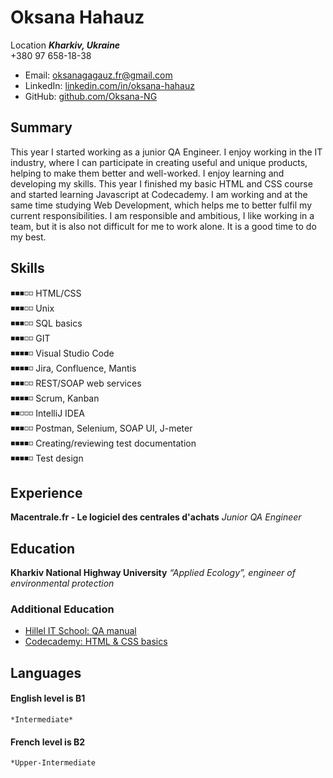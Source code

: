 # Oksana Hahauz

Location ***Kharkiv, Ukraine***  
+380 97 658-18-38 

- Email: [oksanagagauz.fr@gmail.com](mailto:oksanagagauz.fr@gmail.com)   
- LinkedIn: [linkedin.com/in/oksana-hahauz](https://www.linkedin.com/in/oksana-hahauz-4887b0194/)   
- GitHub: [github.com/Oksana-NG](https://github.com/Oksana-NG)   

## Summary

This year I started working as a junior QA Engineer. I enjoy working in the IT industry, where I can participate in creating useful and unique products, helping to make them better and well-worked.
I enjoy learning and developing my skills. This year I finished my basic HTML and CSS course and started learning Javascript at Codecademy. I am working and at the same time studying Web Development, which helps me to better fulfil my current responsibilities. 
I am responsible and ambitious, I like working in a team, but it is also not difficult for me to work alone. It is a good time to do my best.

## Skills

◾◾◾◽◽ HTML/CSS   
◾◾◾◽◽ Unix    
◾◾◾◽◽ SQL basics   
◾◾◾◽◽ GIT   
◾◾◾◾◽ Visual Studio Code   
◾◾◾◾◽ Jira, Confluence, Mantis   
◾◾◾◽◽ REST/SOAP web services   
◾◾◾◾◽ Scrum, Kanban   
◾◾◽◽◽ IntelliJ IDEA   
◾◾◾◽◽ Postman, Selenium, SOAP UI, J-meter   
◾◾◾◾◽ Creating/reviewing test documentation   
◾◾◾◾◽ Test design   

## Experience

**Macentrale.fr - Le logiciel des centrales d'achats**
              *Junior QA Engineer*

## Education

**Kharkiv National Highway University**
*“Applied Ecology”, engineer of environmental protection*

### Additional Education

- [Hillel IT School: QA manual](https://certificate.ithillel.ua/view/40114462/en)
- [Codecademy: HTML & CSS basics](https://www.codecademy.com/profiles/cloud6318931302)

## Languages

#### English level is B1
    *Intermediate*

#### French level is B2
    *Upper-Intermediate

